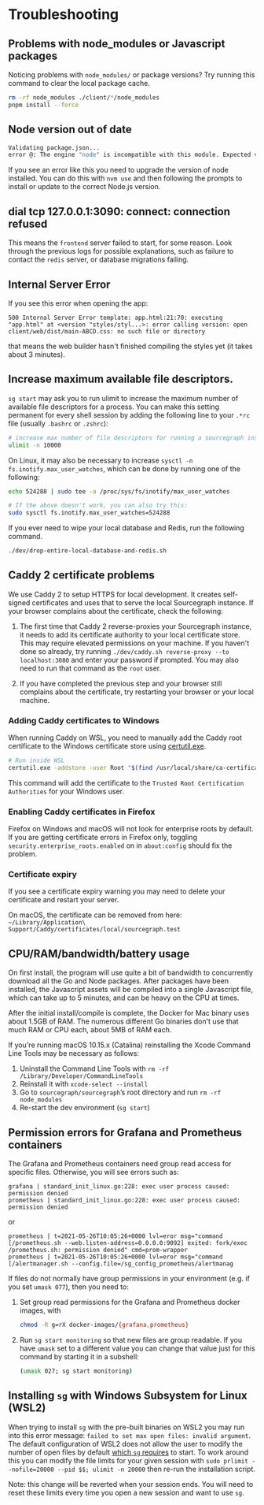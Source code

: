 # Troubleshooting

## Problems with node_modules or Javascript packages

Noticing problems with <code>node_modules/</code> or package versions? Try
running this command to clear the local package cache.

```bash
rm -rf node_modules ./client/*/node_modules
pnpm install --force
```

## Node version out of date

```bash
Validating package.json...
error @: The engine "node" is incompatible with this module. Expected version "^v14.7.0". Got "14.5.0"
```
If you see an error like this you need to upgrade the version of node installed. You can do this with `nvm use` and then following the prompts to install or update to the correct Node.js version.

## dial tcp 127.0.0.1:3090: connect: connection refused

This means the `frontend` server failed to start, for some reason. Look through the previous logs for possible explanations, such as failure to contact the `redis` server, or database migrations failing.

## Internal Server Error

If you see this error when opening the app:

```
500 Internal Server Error template: app.html:21:70: executing "app.html" at <version "styles/styl...>: error calling version: open client/web/dist/main-ABCD.css: no such file or directory
```

that means the web builder hasn't finished compiling the styles yet (it takes about 3 minutes).

## Increase maximum available file descriptors.

`sg start` may ask you to run ulimit to increase the maximum number
of available file descriptors for a process. You can make this setting
permanent for every shell session by adding the following line to your
`.*rc` file (usually `.bashrc` or `.zshrc`):

```bash
# increase max number of file descriptors for running a sourcegraph instance.
ulimit -n 10000
```

On Linux, it may also be necessary to increase `sysctl -n fs.inotify.max_user_watches`, which can be done by running one of the following:

```bash
echo 524288 | sudo tee -a /proc/sys/fs/inotify/max_user_watches

# If the above doesn't work, you can also try this:
sudo sysctl fs.inotify.max_user_watches=524288
```

If you ever need to wipe your local database and Redis, run the following command.

```bash
./dev/drop-entire-local-database-and-redis.sh
```

## Caddy 2 certificate problems

We use Caddy 2 to setup HTTPS for local development. It creates self-signed certificates and uses that to serve the local Sourcegraph instance. If your browser complains about the certificate, check the following:

1. The first time that Caddy 2 reverse-proxies your Sourcegraph instance, it needs to add its certificate authority to your local certificate store. This may require elevated permissions on your machine. If you haven't done so already, try running `./dev/caddy.sh reverse-proxy --to localhost:3080` and enter your password if prompted. You may also need to run that command as the `root` user.

1. If you have completed the previous step and your browser still complains about the certificate, try restarting your browser or your local machine.

### Adding Caddy certificates to Windows

When running Caddy on WSL, you need to manually add the Caddy root certificate to the Windows certificate store using [certutil.exe](https://docs.microsoft.com/en-us/windows-server/administration/windows-commands/certutil).

```bash
# Run inside WSL
certutil.exe -addstore -user Root "$(find /usr/local/share/ca-certificates/ -name '*Caddy*')"
```

This command will add the certificate to the `Trusted Root Certification Authorities` for your Windows user.

### Enabling Caddy certificates in Firefox

Firefox on Windows and macOS will not look for enterprise roots by default. If you are getting certificate errors in Firefox only, toggling `security.enterprise_roots.enabled` on in `about:config` should fix the problem.

### Certificate expiry

If you see a certificate expiry warning you may need to delete your certificate and restart your server.

On macOS, the certificate can be removed from here: `~/Library/Application\ Support/Caddy/certificates/local/sourcegraph.test`

## CPU/RAM/bandwidth/battery usage

On first install, the program will use quite a bit of bandwidth to concurrently download all the Go and Node packages. After packages have been installed, the Javascript assets will be compiled into a single Javascript file, which can take up to 5 minutes, and can be heavy on the CPU at times.

After the initial install/compile is complete, the Docker for Mac binary uses about 1.5GB of RAM. The numerous different Go binaries don't use that much RAM or CPU each, about 5MB of RAM each.

If you're running macOS 10.15.x (Catalina) reinstalling the Xcode Command Line Tools may be necessary as follows:

1. Uninstall the Command Line Tools with `rm -rf /Library/Developer/CommandLineTools`
2. Reinstall it with `xcode-select --install`
3. Go to `sourcegraph/sourcegraph`’s root directory and run `rm -rf node_modules`
3. Re-start the dev environment (`sg start`)

## Permission errors for Grafana and Prometheus containers

The Grafana and Prometheus containers need group read access for specific files. Otherwise, you will see errors such as:

```
grafana | standard_init_linux.go:228: exec user process caused: permission denied
prometheus | standard_init_linux.go:228: exec user process caused: permission denied
```

or

```
prometheus | t=2021-05-26T10:05:26+0000 lvl=eror msg="command [/prometheus.sh --web.listen-address=0.0.0.0:9092] exited: fork/exec /prometheus.sh: permission denied" cmd=prom-wrapper
prometheus | t=2021-05-26T10:05:26+0000 lvl=eror msg="command [/alertmanager.sh --config.file=/sg_config_prometheus/alertmanag
```

If files do not normally have group permissions in your environment (e.g. if you set `umask 077`), then you need to:

1. Set group read permissions for the Grafana and Prometheus docker images, with

   ```sh
   chmod -R g=rX docker-images/{grafana,prometheus}
   ```

2. Run `sg start monitoring` so that new files are group readable. If you have `umask`
   set to a different value you can change that value just for this command by
   starting it in a subshell:

   ```sh
   (umask 027; sg start monitoring)
   ```

## Installing `sg` with Windows Subsystem for Linux (WSL2)

When trying to install `sg` with the pre-built binaries on WSL2 you may run into this error message: `failed to set max open files: invalid argument`. The default configuration of WSL2 does not allow the user to modify the number of open files by default [which `sg` requires](https://github.com/sourcegraph/sourcegraph/blob/379369e3d92c9b28d5891d3251922c7737ed810b/dev/sg/main.go#L75:L90) to start. To work around this you can modify the file limits for your given session with `sudo prlimit --nofile=20000 --pid $$; ulimit -n 20000` then re-run the installation script.

Note: this change will be reverted when your session ends. You will need to reset these limits every time you open a new session and want to use `sg`.
